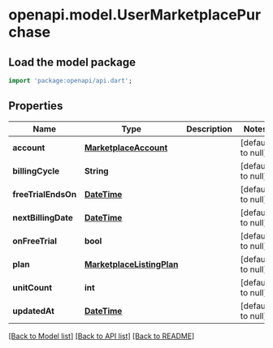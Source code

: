 # openapi.model.UserMarketplacePurchase

## Load the model package
```dart
import 'package:openapi/api.dart';
```

## Properties
Name | Type | Description | Notes
------------ | ------------- | ------------- | -------------
**account** | [**MarketplaceAccount**](MarketplaceAccount.md) |  | [default to null]
**billingCycle** | **String** |  | [default to null]
**freeTrialEndsOn** | [**DateTime**](DateTime.md) |  | [default to null]
**nextBillingDate** | [**DateTime**](DateTime.md) |  | [default to null]
**onFreeTrial** | **bool** |  | [default to null]
**plan** | [**MarketplaceListingPlan**](MarketplaceListingPlan.md) |  | [default to null]
**unitCount** | **int** |  | [default to null]
**updatedAt** | [**DateTime**](DateTime.md) |  | [default to null]

[[Back to Model list]](../README.md#documentation-for-models) [[Back to API list]](../README.md#documentation-for-api-endpoints) [[Back to README]](../README.md)


